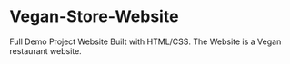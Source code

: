 # Vegan-Store-Website

Full Demo Project Website Built with HTML/CSS.
The Website is a Vegan restaurant website.
